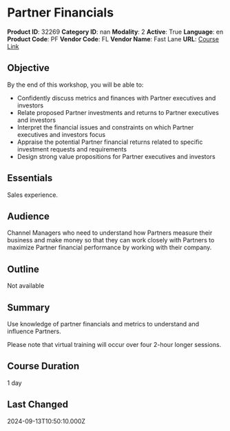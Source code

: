 # Partner Financials

**Product ID**: 32269
**Category ID**: nan
**Modality**: 2
**Active**: True
**Language**: en
**Product Code**: PF
**Vendor Code**: FL
**Vendor Name**: Fast Lane
**URL**: [Course Link](https://www.fastlaneus.com/course/training-pf)

## Objective
By the end of this workshop, you will be able to:



- Confidently discuss metrics and finances with Partner executives and investors
- Relate proposed Partner investments and returns to Partner executives and investors
- Interpret the financial issues and constraints on which Partner executives and investors focus
- Appraise the potential Partner financial returns related to specific investment requests and requirements
- Design strong value propositions for Partner executives and investors

## Essentials
Sales experience.

## Audience
Channel Managers who need to understand how Partners measure their business and make money so that they can work closely with Partners to maximize Partner financial performance by working with their company.

## Outline
Not available

## Summary
Use knowledge of partner financials and metrics to understand and influence Partners.

Please note that virtual training will occur over four 2-hour longer sessions. 

## Course Duration
1 day

## Last Changed
2024-09-13T10:50:10.000Z
